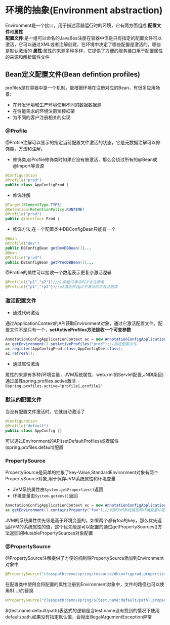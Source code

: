 # 环境的抽象(Environment abstraction)

Environment是一个接口，用于描述容器运行时的环境，它有两方面组成:**配置文件**和**属性**  
**配置文件**:是一组可以命名的JavaBea注册在容器中但是只有指定的配置文件可以激活，它可以通过XML或者注解创建，在环境中决定了哪些配置是激活的，哪些是默认激活的
**属性**:属性的来源多种多样，它提供了方便的服务接口用于配置属性的来源和解析属性文件

## Bean定义配置文件(Bean defintion profiles)

profiles是在容器中是一个机制，能根据环境在注册对应的Bean，有很多应用场景:

+ 在开发环境和生产环境使用不同的数据数据源
+ 在性能需求的环境注册监控框架
+ 为不同的客户注册相关的实现

### @Profile

@Profile注解可以显示的指定当前配置文件激活的状态，它是元数据注解可以修饰类，方法和注解。

+ 修饰类,@Profile修饰类时如果它没有被激活，那么会绕过所有的@Bean或@Import等资源

```java
@Configuration
@Profile("prod")
public class AppConfigProd {
```

+ 修饰注解

```java
@Target(ElementType.TYPE)
@Retention(RetentionPolicy.RUNTIME)
@Profile("prod")
public @interface Prod {
```

+ 修饰方法,在一个配置类中DBConfigBean只能有一个

```java
@Bean
@Profile("dev")
public DBConfigBean getDevDBBean(){...
@Bean
@Profile("prod")
public DBConfigBean getProdDBBean(){...
```

@Profile的属性可以接收一个数组表示更复杂激活逻辑

```java
@Profile({"p1","p2"})//p1或者p2激活时才会注册类
@Profile({"p1","!p2"})//p1激活并且p2不激活时才会注册类
```

### 激活配置文件

+ 通过代码激活

通过ApplicationContext的API获取Environment对象，通过它激活配置文件，配置文件不是只有一个，**setActiveProfiles方法接收一个可变参数**

```java
AnnotationConfigApplicationContext ac = new AnnotationConfigApplicationContext();
ac.getEnvironment().setActiveProfiles("prod");//指定配置文件
ac.register(AppConfigProd.class,AppConfigDev.class);
ac.refresh();
```

+ 通过属性激活

属性的来源有多种(环境变量，JVM系统属性，web.xml的Servlet配置,JNDI条目)通过属性spring.profiles.active激活
`-Dspring.profiles.active="profile1,profile2"`

### 默认的配置文件

当没有配置文件激活时，它就自动激活了

```java
@Configuration
@Profile("default")
public class AppConfig {}
```

可以通过Environment的API(setDefaultProfiles)或者属性(spring.profiles.default)配置

### PropertySource

PropertySource是简单的抽象了key-Value,StandardEnvironment对象有两个PropertySource对象,用于保存JVM系统属性和环境变量.

+ JVM系统属性由`System.getProperties()`返回
+ 环境变量由`System.getenv()`返回

```java
AnnotationConfigApplicationContext ac = new AnnotationConfigApplicationContext();
ac.getEnvironment().containsProperty("foo");//判断JVM系统属性和环境变量中是否包含foo的key
```

JVM的系统属性优先级是高于环境变量的，如果两个都有foo的key，那么优先返回JVM的系统属性的值，这个优先级是可以配置的通过getPropertySources()方法返回的MutablePropertySources对象配置

### @PropertySource

@PropertySource注解提供了方便的机制将PropertySource添加到Environment对象中

```java
@PropertySource("classpath:demo/spring/resource/dbconfigprod.properties")
```

在配置类中使用会将配置的属性注册到Environment对象中，文件的路径也可以使用${...}的替换

```java
@PropertySource("classpath:demo/spring/${test.name:default/path}.properties")
```

${test.name:default/path}表达式的逻辑是当test.name没有找到的情况下使用default/path,如果没有指定默认值，会抛出IllegalArgumentException异常

